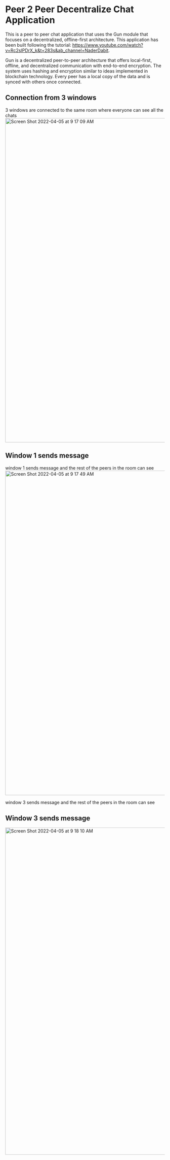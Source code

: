 # Peer 2 Peer Decentralize Chat Application

This is a peer to peer chat application that uses the Gun module that focuses on a decentralized, offline-first architecture. This application has been built following the tutorial: https://www.youtube.com/watch?v=Rc2sIPDrX_k&t=283s&ab_channel=NaderDabit. 


Gun is a decentralized peer-to-peer architecture that offers local-first, offline, and decentralized communication with end-to-end encryption. The system uses hashing and encryption similar to ideas implemented in blockchain technology. Every peer has a local copy of the data and is synced with others once connected. 

## Connection from 3 windows

3 windows are connected to the same room where everyone can see all the chats
<img width="1022" alt="Screen Shot 2022-04-05 at 9 17 09 AM" src="https://user-images.githubusercontent.com/48025259/161762417-c7cbebac-2fe6-47fd-ba7f-681a9ecc0ae5.png">
## Window 1 sends message

window 1 sends message and the rest of the peers in the room can see
<img width="1023" alt="Screen Shot 2022-04-05 at 9 17 49 AM" src="https://user-images.githubusercontent.com/48025259/161762567-d5f501bd-23e9-4a8b-a1a1-7f183d7ff23d.png">

window 3 sends message and the rest of the peers in the room can see
## Window 3 sends message
<img width="1031" alt="Screen Shot 2022-04-05 at 9 18 10 AM" src="https://user-images.githubusercontent.com/48025259/161762640-deb86dc2-2294-4f07-bb4a-18e41e557537.png">
